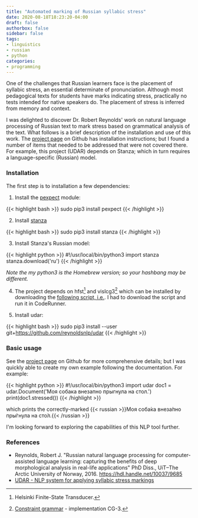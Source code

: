 ```yaml
---
title: "Automated marking of Russian syllabic stress"
date: 2020-08-18T18:23:20-04:00
draft: false
authorbox: false
sidebar: false
tags:
- linguistics
- russian
- python
categories:
- programming
---
```

One of the challenges that Russian learners face is the placement of syllabic stress, an essential determinate of pronunciation. Although most pedagogical texts for students have marks indicating stress, practically no tests intended for native speakers do. The placement of stress is inferred from memory and context.

I was delighted to discover Dr. Robert Reynolds' work on natural language processing of Russian text to mark stress based on grammatical analysis of the text. What follows is a brief description of the installation and use of this work. The [project page](https://github.com/reynoldsnlp/udar) on Github has installation instructions; but I found a number of items that needed to be addressed that were not covered there. For example, this project (UDAR) depends on Stanza; which in turn requires a language-specific (Russian) model.

### Installation

The first step is to installation a few dependencies:

1. Install the [pexpect](https://stanfordnlp.github.io/stanza/) module:

{{< highlight bash  >}}
sudo pip3 install pexpect
{{< /highlight >}}

2. Install [stanza](https://stanfordnlp.github.io/stanza/)

{{< highlight bash  >}}
sudo pip3 install stanza
{{< /highlight >}}

3. Install Stanza's Russian model:

{{< highlight python  >}}
#!/usr/local/bin/python3
import stanza
stanza.download('ru')
{{< /highlight >}}

_Note the my python3 is the Homebrew version; so your hashbang may be different._

4. The project depends on hfst[^1] and vislcg3[^2] which can be installed by downloading the [following script, i.e.](https://apertium.projectjj.com/osx/install-nightly.sh). I had to download the script and run it in CodeRunner.

5. Install udar:

{{< highlight bash  >}}
sudo pip3 install --user git+https://github.com/reynoldsnlp/udar
{{< /highlight >}}

### Basic usage

See the [project page](https://github.com/reynoldsnlp/udar) on Github for more comprehensive details; but I was quickly able to create my own example following the documentation. For example:

{{< highlight python >}}
#!/usr/local/bin/python3
import udar
doc1 = udar.Document('Моя собака внезапно прыгнула на стол.')
print(doc1.stressed())
{{< /highlight >}}

which prints the correctly-marked {{< russian >}}Моя соба́ка внеза́пно пры́гнула на сто́л.{{< /russian >}}

I'm looking forward to exploring the capabilities of this NLP tool further.

### References

- Reynolds, Robert J. "Russian natural language processing for computer-assisted language learning: capturing the benefits of deep morphological analysis in real-life applications" PhD Diss., UiT–The Arctic University of Norway, 2016. https://hdl.handle.net/10037/9685
- [UDAR - NLP system for applying syllabic stress markings](https://github.com/reynoldsnlp/udar)

[^1]: Helsinki Finite-State Transducer.
[^2]: [Constraint grammar](https://en.wikipedia.org/wiki/Constraint_grammar) - implementation CG-3.
